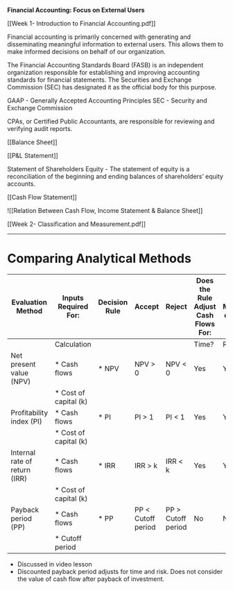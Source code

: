 **Financial Accounting: Focus on External Users**

[[Week 1- Introduction to Financial Accounting.pdf]]

Financial accounting is primarily concerned with generating and disseminating meaningful information to external users. This allows them to make informed decisions on behalf of our organization.

The Financial Accounting Standards Board (FASB) is an independent organization responsible for establishing and improving accounting standards for financial statements. The Securities and Exchange Commission (SEC) has designated it as the official body for this purpose.

GAAP - Generally Accepted Accounting Principles
SEC - Security and Exchange Commission

CPAs, or Certified Public Accountants, are responsible for reviewing and verifying audit reports.

[[Balance Sheet]]

[[P&L Statement]]


Statement of Shareholders Equity - The statement of equity is a reconciliation of the beginning and ending balances of shareholders’ equity accounts.

[[Cash Flow Statement]]

![[Relation Between Cash Flow, Income Statement & Balance Sheet]]

[[Week 2- Classification and Measurement.pdf]]



---


# Comparing Analytical Methods

| Evaluation Method      | Inputs Required For:        | Decision Rule    | Accept         | Reject         | Does the Rule Adjust Cash Flows For: | Is the Rule Consistent with the Maximization of the Firm's Equity Value?         |
|------------------------|-----------------------------|------------------|----------------|----------------|-------------------------------------|-----------------------------------------------------------------------------|
|                        | Calculation                 |                  |                |                | Time? | Risk?                             |                                                                             |
| Net present value (NPV)| * Cash flows                | * NPV            | NPV > 0        | NPV < 0        | Yes   | Yes                               | Yes, a project's NPV is a measure of the value the project creates or destroys |
|                        | * Cost of capital (k)       |                  |                |                |       |                                   |                                                                             |
| Profitability index (PI)| * Cash flows                | * PI             | PI > 1         | PI < 1         | Yes   | Yes                               | Yes, but may fail to select the project with the highest NPV when projects are mutually exclusive. |
|                        | * Cost of capital (k)       |                  |                |                |       |                                   |                                                                             |
| Internal rate of return (IRR)| * Cash flows          | * IRR            | IRR > k        | IRR < k        | Yes   | Yes                               | Yes, but may fail when: Projects are mutually exclusive; Cash flows change sign more than once |
|                        | * Cost of capital (k)       |                  |                |                |       |                                   |                                                                             |
| Payback period (PP)    | * Cash flows                | * PP             | PP < Cutoff period| PP > Cutoff period| No | No                                | No                                                                          |
|                        | * Cutoff period             |                  |                |                |       |                                   |                                                                             |

* Discussed in video lesson
* Discounted payback period adjusts for time and risk. Does not consider the value of cash flow after payback of investment.
